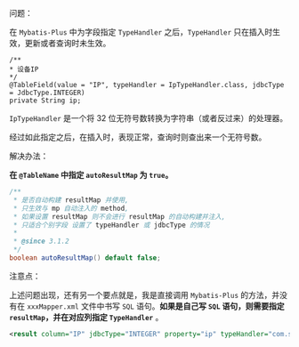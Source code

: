 问题：

在 `Mybatis-Plus` 中为字段指定 `TypeHandler` 之后，`TypeHandler` 只在插入时生效，更新或者查询时未生效。

```
/**
* 设备IP
*/
@TableField(value = "IP", typeHandler = IpTypeHandler.class, jdbcType = JdbcType.INTEGER)
private String ip;
```

`IpTypeHandler` 是一个将 32 位无符号数转换为字符串（或者反过来）的处理器。

经过如此指定之后，在插入时，表现正常，查询时则查出来一个无符号数。



解决办法：

**在 `@TableName` 中指定 `autoResultMap` 为 `true`。**

```java
/**
 * 是否自动构建 resultMap 并使用,
 * 只生效与 mp 自动注入的 method,
 * 如果设置 resultMap 则不会进行 resultMap 的自动构建并注入,
 * 只适合个别字段 设置了 typeHandler 或 jdbcType 的情况
 *
 * @since 3.1.2
 */
boolean autoResultMap() default false;
```



注意点：

上述问题出现，还有另一个要点就是，我是直接调用 `Mybatis-Plus` 的方法，并没有在 `xxxMapper.xml` 文件中书写 `SQL` 语句。**如果是自己写 `SQL` 语句，则需要指定 `resultMap`，并在对应列指定 `TypeHandler`** 。

```xml
<result column="IP" jdbcType="INTEGER" property="ip" typeHandler="com.suntek.vias.portal.typehandler.IpTypeHandler"/>
```
